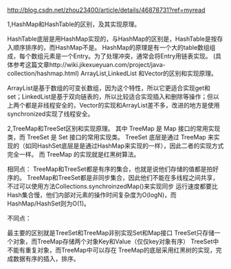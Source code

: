 http://blog.csdn.net/zhou23400/article/details/46878731?ref=myread


1,HashMap和HashTable的区别，及其实现原理。

HashTable底层是用HashMap实现的，与HashMap的区别是，HashTable是按存入顺序排序的，而HashMap不是。
HashMap的原理是有一个大的table数组组成，每个数组元素是一个Entry。为了处理冲突，通常会将Entry用链表实现。
(具体参考这篇文章http://wiki.jikexueyuan.com/project/java-collection/hashmap.html)
ArrayList,LinkedList 和Vector的区别和实现原理。

ArrayList是基于数组的可变长数组，因为这个特性，所以它更适合实现get和set；LinkedList是基于双向链表的，所以比较适合实现插入和删除等操作；但以上两个都是非线程安全的，Vector的实现和ArrayList差不多，改进的地方是使用synchronized实现了线程安全。

2,TreeMap和TreeSet区别和实现原理。
其中 TreeMap 是 Map 接口的常用实现类，而 TreeSet 是 Set 接口的常用实现类。
TreeSet 底层是通过 TreeMap 来实现的（如同HashSet底层是是通过HashMap来实现的一样），因此二者的实现方式完全一样。
而 TreeMap 的实现就是红黑树算法。

相同点：
TreeMap和TreeSet都是有序的集合，也就是说他们存储的值都是拍好序的。
TreeMap和TreeSet都是非同步集合，因此他们不能在多线程之间共享，不过可以使用方法Collections.synchroinzedMap()来实现同步
运行速度都要比Hash集合慢，他们内部对元素的操作时间复杂度为O(logN)，而HashMap/HashSet则为O(1)。

不同点：

最主要的区别就是TreeSet和TreeMap非别实现Set和Map接口
TreeSet只存储一个对象，而TreeMap存储两个对象Key和Value（仅仅key对象有序）
TreeSet中不能有重复对象，而TreeMap中可以存在
TreeMap的底层采用红黑树的实现，完成数据有序的插入，排序。